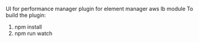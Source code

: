 UI for performance manager plugin for element manager aws lb module
To build the plugin:

1. npm install
2. npm run watch
